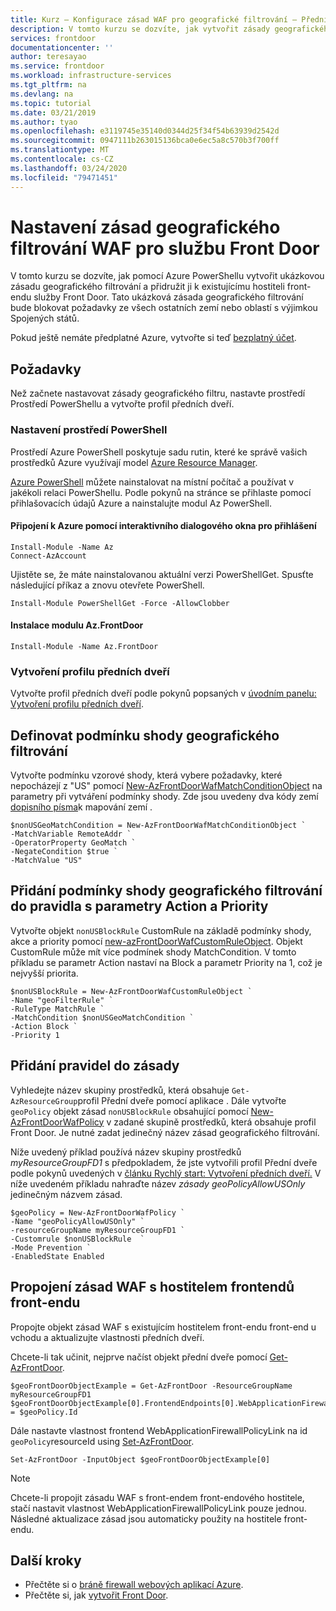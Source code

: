 ```yaml
---
title: Kurz – Konfigurace zásad WAF pro geografické filtrování – Přední dveře Azure
description: V tomto kurzu se dozvíte, jak vytvořit zásady geografického filtrování a přidružit zásady k stávajícímu hostiteli front-endu front-endu
services: frontdoor
documentationcenter: ''
author: teresayao
ms.service: frontdoor
ms.workload: infrastructure-services
ms.tgt_pltfrm: na
ms.devlang: na
ms.topic: tutorial
ms.date: 03/21/2019
ms.author: tyao
ms.openlocfilehash: e3119745e35140d0344d25f34f54b63939d2542d
ms.sourcegitcommit: 0947111b263015136bca0e6ec5a8c570b3f700ff
ms.translationtype: MT
ms.contentlocale: cs-CZ
ms.lasthandoff: 03/24/2020
ms.locfileid: "79471451"
---
```

# <a name="how-to-set-up-a-geo-filtering-waf-policy-for-your-front-door"></a>Nastavení zásad geografického filtrování WAF pro službu Front Door
V tomto kurzu se dozvíte, jak pomocí Azure PowerShellu vytvořit ukázkovou zásadu geografického filtrování a přidružit ji k existujícímu hostiteli front-endu služby Front Door. Tato ukázková zásada geografického filtrování bude blokovat požadavky ze všech ostatních zemí nebo oblastí s výjimkou Spojených států.

Pokud ještě nemáte předplatné Azure, vytvořte si teď [bezplatný účet](https://azure.microsoft.com/free/?WT.mc_id=A261C142F).

## <a name="prerequisites"></a>Požadavky
Než začnete nastavovat zásady geografického filtru, nastavte prostředí Prostředí PowerShellu a vytvořte profil předních dveří.
### <a name="set-up-your-powershell-environment"></a>Nastavení prostředí PowerShell
Prostředí Azure PowerShell poskytuje sadu rutin, které ke správě vašich prostředků Azure využívají model [Azure Resource Manager](https://docs.microsoft.com/azure/azure-resource-manager/resource-group-overview). 

[Azure PowerShell](https://docs.microsoft.com/powershell/azure/overview) můžete nainstalovat na místní počítač a používat v jakékoli relaci PowerShellu. Podle pokynů na stránce se přihlaste pomocí přihlašovacích údajů Azure a nainstalujte modul Az PowerShell.

#### <a name="connect-to-azure-with-an-interactive-dialog-for-sign-in"></a>Připojení k Azure pomocí interaktivního dialogového okna pro přihlášení
```
Install-Module -Name Az
Connect-AzAccount
```
Ujistěte se, že máte nainstalovanou aktuální verzi PowerShellGet. Spusťte následující příkaz a znovu otevřete PowerShell.

```
Install-Module PowerShellGet -Force -AllowClobber
``` 
#### <a name="install-azfrontdoor-module"></a>Instalace modulu Az.FrontDoor 

```
Install-Module -Name Az.FrontDoor
```

### <a name="create-a-front-door-profile"></a>Vytvoření profilu předních dveří
Vytvořte profil předních dveří podle pokynů popsaných v [úvodním panelu: Vytvoření profilu předních dveří](quickstart-create-front-door.md).

## <a name="define-geo-filtering-match-condition"></a>Definovat podmínku shody geografického filtrování

Vytvořte podmínku vzorové shody, která vybere požadavky, které nepocházejí z "US" pomocí [New-AzFrontDoorWafMatchConditionObject](/powershell/module/az.frontdoor/new-azfrontdoorwafmatchconditionobject) na parametry při vytváření podmínky shody. Zde jsou uvedeny dva kódy zemí [dopisního písma](front-door-geo-filtering.md)k mapování zemí .

```azurepowershell-interactive
$nonUSGeoMatchCondition = New-AzFrontDoorWafMatchConditionObject `
-MatchVariable RemoteAddr `
-OperatorProperty GeoMatch `
-NegateCondition $true `
-MatchValue "US"
```
 
## <a name="add-geo-filtering-match-condition-to-a-rule-with-action-and-priority"></a>Přidání podmínky shody geografického filtrování do pravidla s parametry Action a Priority

Vytvořte objekt `nonUSBlockRule` CustomRule na základě podmínky shody, akce a priority pomocí [new-azFrontDoorWafCustomRuleObject](/powershell/module/az.frontdoor/new-azfrontdoorwafcustomruleobject).  Objekt CustomRule může mít více podmínek shody MatchCondition.  V tomto příkladu se parametr Action nastaví na Block a parametr Priority na 1, což je nejvyšší priorita.

```
$nonUSBlockRule = New-AzFrontDoorWafCustomRuleObject `
-Name "geoFilterRule" `
-RuleType MatchRule `
-MatchCondition $nonUSGeoMatchCondition `
-Action Block `
-Priority 1
```

## <a name="add-rules-to-a-policy"></a>Přidání pravidel do zásady
Vyhledejte název skupiny prostředků, která obsahuje `Get-AzResourceGroup`profil Přední dveře pomocí aplikace . Dále vytvořte `geoPolicy` objekt zásad `nonUSBlockRule` obsahující pomocí [New-AzFrontDoorWafPolicy](/powershell/module/az.frontdoor/new-azfrontdoorwafpolicy) v zadané skupině prostředků, která obsahuje profil Front Door. Je nutné zadat jedinečný název zásad geografického filtrování. 

Níže uvedený příklad používá název skupiny prostředků *myResourceGroupFD1* s předpokladem, že jste vytvořili profil Přední dveře podle pokynů uvedených v [článku Rychlý start: Vytvoření předních dveří.](quickstart-create-front-door.md) V níže uvedeném příkladu nahraďte název *zásady geoPolicyAllowUSOnly* jedinečným názvem zásad.

```
$geoPolicy = New-AzFrontDoorWafPolicy `
-Name "geoPolicyAllowUSOnly" `
-resourceGroupName myResourceGroupFD1 `
-Customrule $nonUSBlockRule  `
-Mode Prevention `
-EnabledState Enabled
```

## <a name="link-waf-policy-to-a-front-door-frontend-host"></a>Propojení zásad WAF s hostitelem frontendů front-endu
Propojte objekt zásad WAF s existujícím hostitelem front-endu front-end u vchodu a aktualizujte vlastnosti předních dveří. 

Chcete-li tak učinit, nejprve načíst objekt přední dveře pomocí [Get-AzFrontDoor](/powershell/module/az.frontdoor/get-azfrontdoor). 

```
$geoFrontDoorObjectExample = Get-AzFrontDoor -ResourceGroupName myResourceGroupFD1
$geoFrontDoorObjectExample[0].FrontendEndpoints[0].WebApplicationFirewallPolicyLink = $geoPolicy.Id
```

Dále nastavte vlastnost frontend WebApplicationFirewallPolicyLink na id `geoPolicy`resourceId using [Set-AzFrontDoor](/powershell/module/az.frontdoor/set-azfrontdoor).

```
Set-AzFrontDoor -InputObject $geoFrontDoorObjectExample[0]
```

> [!NOTE] 
> Chcete-li propojit zásadu WAF s front-endem front-endového hostitele, stačí nastavit vlastnost WebApplicationFirewallPolicyLink pouze jednou. Následné aktualizace zásad jsou automaticky použity na hostitele front-endu.

## <a name="next-steps"></a>Další kroky
- Přečtěte si o [bráně firewall webových aplikací Azure](waf-overview.md).
- Přečtěte si, jak [vytvořit Front Door](quickstart-create-front-door.md).

